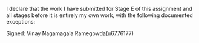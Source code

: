 I declare that the work I have submitted for Stage E of this assignment and all stages before it is entirely my own work, with the
following documented exceptions:

Signed: Vinay Nagamagala Ramegowda(u6776177)
